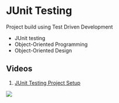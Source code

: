 # JUnit Testing

Project build using Test Driven Development
* JUnit testing
* Object-Oriented Programming
* Object-Oriented Design


## Videos
1. [JUnit Testing Project Setup](https://youtu.be/LfKYo8LasbM)

![](https://i.imgur.com/EZTN4xm.png)
